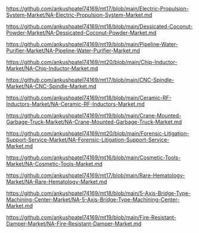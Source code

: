 <p><a href="https://github.com/ankushpatel74169/mt17/blob/main/Electric-Propulsion-System-Market/NA-Electric-Propulsion-System-Market.md">https://github.com/ankushpatel74169/mt17/blob/main/Electric-Propulsion-System-Market/NA-Electric-Propulsion-System-Market.md</a></p><p><a href="https://github.com/ankushpatel74169/mt18/blob/main/Dessicated-Coconut-Powder-Market/NA-Dessicated-Coconut-Powder-Market.md">https://github.com/ankushpatel74169/mt18/blob/main/Dessicated-Coconut-Powder-Market/NA-Dessicated-Coconut-Powder-Market.md</a></p><p><a href="https://github.com/ankushpatel74169/mt19/blob/main/Pipeline-Water-Purifier-Market/NA-Pipeline-Water-Purifier-Market.md">https://github.com/ankushpatel74169/mt19/blob/main/Pipeline-Water-Purifier-Market/NA-Pipeline-Water-Purifier-Market.md</a></p><p><a href="https://github.com/ankushpatel74169/mt20/blob/main/Chip-Inductor-Market/NA-Chip-Inductor-Market.md">https://github.com/ankushpatel74169/mt20/blob/main/Chip-Inductor-Market/NA-Chip-Inductor-Market.md</a></p><p><a href="https://github.com/ankushpatel74169/mt17/blob/main/CNC-Spindle-Market/NA-CNC-Spindle-Market.md">https://github.com/ankushpatel74169/mt17/blob/main/CNC-Spindle-Market/NA-CNC-Spindle-Market.md</a></p><p><a href="https://github.com/ankushpatel74169/mt18/blob/main/Ceramic-RF-Inductors-Market/NA-Ceramic-RF-Inductors-Market.md">https://github.com/ankushpatel74169/mt18/blob/main/Ceramic-RF-Inductors-Market/NA-Ceramic-RF-Inductors-Market.md</a></p><p><a href="https://github.com/ankushpatel74169/mt19/blob/main/Crane-Mounted-Garbage-Truck-Market/NA-Crane-Mounted-Garbage-Truck-Market.md">https://github.com/ankushpatel74169/mt19/blob/main/Crane-Mounted-Garbage-Truck-Market/NA-Crane-Mounted-Garbage-Truck-Market.md</a></p><p><a href="https://github.com/ankushpatel74169/mt20/blob/main/Forensic-Litigation-Support-Service-Market/NA-Forensic-Litigation-Support-Service-Market.md">https://github.com/ankushpatel74169/mt20/blob/main/Forensic-Litigation-Support-Service-Market/NA-Forensic-Litigation-Support-Service-Market.md</a></p><p><a href="https://github.com/ankushpatel74169/mt16/blob/main/Cosmetic-Tools-Market/NA-Cosmetic-Tools-Market.md">https://github.com/ankushpatel74169/mt16/blob/main/Cosmetic-Tools-Market/NA-Cosmetic-Tools-Market.md</a></p><p><a href="https://github.com/ankushpatel74169/mt17/blob/main/Rare-Hematology-Market/NA-Rare-Hematology-Market.md">https://github.com/ankushpatel74169/mt17/blob/main/Rare-Hematology-Market/NA-Rare-Hematology-Market.md</a></p><p><a href="https://github.com/ankushpatel74169/mt18/blob/main/5-Axis-Bridge-Type-Machining-Center-Market/NA-5-Axis-Bridge-Type-Machining-Center-Market.md">https://github.com/ankushpatel74169/mt18/blob/main/5-Axis-Bridge-Type-Machining-Center-Market/NA-5-Axis-Bridge-Type-Machining-Center-Market.md</a></p><p><a href="https://github.com/ankushpatel74169/mt19/blob/main/Fire-Resistant-Damper-Market/NA-Fire-Resistant-Damper-Market.md">https://github.com/ankushpatel74169/mt19/blob/main/Fire-Resistant-Damper-Market/NA-Fire-Resistant-Damper-Market.md</a></p>
